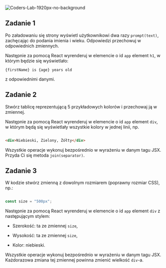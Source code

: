 ![Coders-Lab-1920px-no-background](https://user-images.githubusercontent.com/30623667/104709394-2cabee80-571f-11eb-9518-ea6a794e558e.png)


## Zadanie 1

Po załadowaniu się strony wyświetl użytkownikowi dwa razy `prompt(text)`, zachęcając do podania imienia i wieku. Odpowiedzi przechowuj w odpowiednich zmiennych.

Następnie za pomocą React wyrenderuj w elemencie o id `app` element `h1`, w którym będzie się wyświetlało:

```
{firstName} is {age} years old
```

z odpowiednimi danymi.


## Zadanie 2

Stwórz tablicę reprezentującą 5 przykładowych kolorów i przechowaj ją w zmiennej.

Następnie za pomocą React wyrenderuj w elemencie o id `app` element `div`, w którym będą się wyświetlały wszystkie kolory w jednej linii, np.

```html

<div>Niebieski, Zielony, Żółty</div>

```

Wszystkie operacje wykonuj bezpośrednio w wyrażeniu w danym tagu JSX. Przyda Ci się metoda `join(separator)`.



## Zadanie 3

W kodzie stwórz zmienną z dowolnym rozmiarem (poprawny rozmiar CSS), np.:

```JavaScript

const size = "500px";

```

Następnie za pomocą React wyrenderuj w elemencie o id `app` element `div` z następującym stylem:

- Szerokość: ta ze zmiennej `size`,

- Wysokość: ta ze zmiennej `size`,

- Kolor: niebieski.

Wszystkie operacje wykonuj bezpośrednio w wyrażeniu w danym tagu JSX. Każdorazowa zmiana tej zmiennej powinna zmienić wielkość `div`-a.

